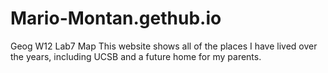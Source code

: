 # Mario-Montan.gethub.io
Geog W12 Lab7 Map
This website shows all of the places I have lived over the years, including UCSB and a future home for my parents.
